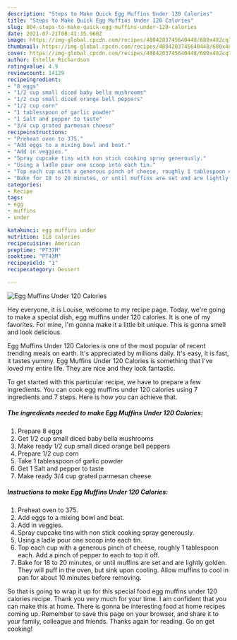 ```yaml
---
description: "Steps to Make Quick Egg Muffins Under 120 Calories"
title: "Steps to Make Quick Egg Muffins Under 120 Calories"
slug: 804-steps-to-make-quick-egg-muffins-under-120-calories
date: 2021-07-21T08:41:35.960Z
image: https://img-global.cpcdn.com/recipes/4804203745640448/680x482cq70/egg-muffins-under-120-calories-recipe-main-photo.jpg
thumbnail: https://img-global.cpcdn.com/recipes/4804203745640448/680x482cq70/egg-muffins-under-120-calories-recipe-main-photo.jpg
cover: https://img-global.cpcdn.com/recipes/4804203745640448/680x482cq70/egg-muffins-under-120-calories-recipe-main-photo.jpg
author: Estelle Richardson
ratingvalue: 4.9
reviewcount: 14129
recipeingredient:
- "8 eggs"
- "1/2 cup small diced baby bella mushrooms"
- "1/2 cup small diced orange bell peppers"
- "1/2 cup corn"
- "1 tablesspoon of garlic powder"
- "1 Salt and pepper to taste"
- "3/4 cup grated parmesan cheese"
recipeinstructions:
- "Preheat oven to 375."
- "Add eggs to a mixing bowl and beat."
- "Add in veggies."
- "Spray cupcake tins with non stick cooking spray generously."
- "Using a ladle pour one scoop into each tin."
- "Top each cup with a generous pinch of cheese, roughly 1 tablespoon each. Add a pinch of pepper to each to top it off."
- "Bake for 18 to 20 minutes, or until muffins are set and are lightly golden. They will puff in the oven, but sink upon cooling. Allow muffins to cool in pan for about 10 minutes before removing."
categories:
- Recipe
tags:
- egg
- muffins
- under

katakunci: egg muffins under 
nutrition: 118 calories
recipecuisine: American
preptime: "PT37M"
cooktime: "PT43M"
recipeyield: "1"
recipecategory: Dessert

---
```



![Egg Muffins Under 120 Calories](https://img-global.cpcdn.com/recipes/4804203745640448/680x482cq70/egg-muffins-under-120-calories-recipe-main-photo.jpg)

Hey everyone, it is Louise, welcome to my recipe page. Today, we're going to make a special dish, egg muffins under 120 calories. It is one of my favorites. For mine, I'm gonna make it a little bit unique. This is gonna smell and look delicious.



Egg Muffins Under 120 Calories is one of the most popular of recent trending meals on earth. It's appreciated by millions daily. It's easy, it is fast, it tastes yummy. Egg Muffins Under 120 Calories is something that I've loved my entire life. They are nice and they look fantastic.


To get started with this particular recipe, we have to prepare a few ingredients. You can cook egg muffins under 120 calories using 7 ingredients and 7 steps. Here is how you can achieve that.

<!--inarticleads1-->

##### The ingredients needed to make Egg Muffins Under 120 Calories:

1. Prepare 8 eggs
1. Get 1/2 cup small diced baby bella mushrooms
1. Make ready 1/2 cup small diced orange bell peppers
1. Prepare 1/2 cup corn
1. Take 1 tablesspoon of garlic powder
1. Get 1 Salt and pepper to taste
1. Make ready 3/4 cup grated parmesan cheese




<!--inarticleads2-->

##### Instructions to make Egg Muffins Under 120 Calories:

1. Preheat oven to 375.
1. Add eggs to a mixing bowl and beat.
1. Add in veggies.
1. Spray cupcake tins with non stick cooking spray generously.
1. Using a ladle pour one scoop into each tin.
1. Top each cup with a generous pinch of cheese, roughly 1 tablespoon each. Add a pinch of pepper to each to top it off.
1. Bake for 18 to 20 minutes, or until muffins are set and are lightly golden. They will puff in the oven, but sink upon cooling. Allow muffins to cool in pan for about 10 minutes before removing.




So that is going to wrap it up for this special food egg muffins under 120 calories recipe. Thank you very much for your time. I am confident that you can make this at home. There is gonna be interesting food at home recipes coming up. Remember to save this page on your browser, and share it to your family, colleague and friends. Thanks again for reading. Go on get cooking!
